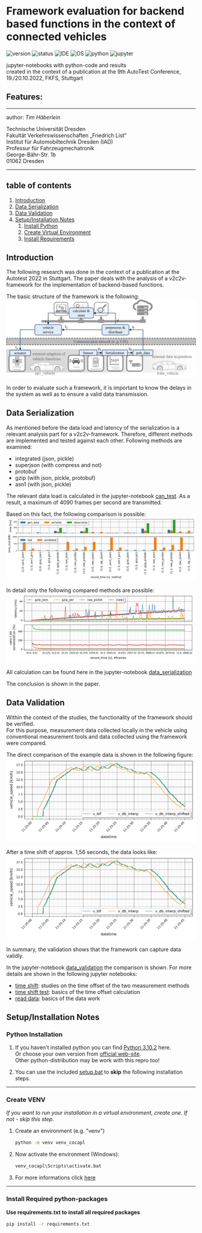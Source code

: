 # Framework evaluation for backend based functions in the context of connected vehicles

![version](https://img.shields.io/badge/version-1.0-sucess.svg)
![status](https://img.shields.io/badge/status-pusblished-sucess.svg)
![IDE](https://img.shields.io/badge/IDE-IntelliJ_IDEA_Ultimate_2022.2.2-informational.svg)
![OS](https://img.shields.io/badge/OS-Windows-informational.svg)
![python](https://img.shields.io/badge/Python-v3.10.2-important.svg)
![jupyter](https://img.shields.io/badge/jupyter--notebook-6.4.12-important.svg)

jupyter-notebooks with python-code and results  
created in the context of a publication at the 9th AutoTest Conference, 
19./20.10.2022, FKFS, Stuttgart

**Features**:
- 


---

author: *Tim Häberlein*

Technische Universität Dresden  
Fakultät Verkehrswissenschaften „Friedrich List“  
Institut für Automobiltechnik Dresden (IAD)  
Professur für Fahrzeugmechatronik  
George-Bähr-Str. 1b  
01062 Dresden

---




## table of contents

1. [Introduction](#introduction)
1. [Data Serialization](#data-serialization)
1. [Data Validation](#data-validation)
1. [Setup/Installation Notes](#setupinstallation-notes)
   1. [Install Python](#python-installation)
   2. [Create Virtual Environment](#create-venv)
   3. [Install Requirements](#install-required-python-packages)

## Introduction
The following research was done in the context of a publication at the Autotest 2022 in Stuttgart. 
The paper deals with the analysis of a v2c2v-framework 
for the implementation of backend-based functions.

The basic structure of the framework is the following:
![framework](Bild6.svg)

In order to evaluate such a framework, it is important to know the delays in the system 
as well as to ensure a valid data transmission.

## Data Serialization
As mentioned before the data load and latency of the serialization 
is a relevant analysis part for a v2c2v-framework.
Therefore, different methods are implemented and tested against each other.
Following methods are examined:
- integrated (json, pickle)
- superjson (with compress and not)
- protobuf
- gzip (with json, pickle, protobuf)
- asn1 (with json, pickle)

The relevant data load is calculated 
in the jupyter-notebook [can_test](serialization/can_test.ipynb).
As a result, a maximum of 4090 frames per second are transmitted.

Based on this fact, the following comparison is possible:
![ser_bar](serialization/_output/serialize_comp_bar_2022_10_17.svg)

In detail only the following compared methods are possible:
![ser_result](serialization/_output/ser_result_2022_10_17.svg)

All calculation can be found here in the jupyter-notebook [data_serialization](data_serialization.ipynb)

The conclusion is shown in the paper.


## Data Validation
Within the context of the studies, 
the functionality of the framework should be verified.  
For this purpose, measurement data collected locally in the vehicle 
using conventional measurement tools and 
data collected using the framework were compared.

The direct comparison of the example data is shown in the following figure:
![speed_comparison](data_validation/_output/speed_comparison_correlation_zoom_2022_10_14.svg)

After a time shift of approx. 1,56 seconds, the data looks like:
![time_shift](data_validation/_output/speed_comparison_correlation_zoom_2022_10_14.svg)

In summary, the validation shows that the framework can capture data validly.

In the jupyter-notebook [data_validation](data_validation.ipynb) 
the comparison is shown.
For more details are shown in the following jupyter notebooks:
- [time shift](data_validation/time_shift.ipynb): studies on the time offset of the two measurement methods 
- [time shift test](data_validation/time_shift_test.ipynb): basics of the time offset calculation
- [read data](data_validation/read_data_example.ipynb): basics of the data work

## Setup/Installation Notes

### Python Installation

1. If you haven't installed python you can find
   [Python 3.10.2](https://www.python.org/ftp/python/3.10.2/python-3.10.2-amd64.exe)
   here.  
   Or choose your own version from [official web-site](https://www.python.org/).  
   Other python-distribution may be work with this repro too!

1. You can use the included [setup.bat](setup.bat)
   to **skip** the following installation steps.

---

### Create VENV

*If you want to run your installation in a virtual environment, create one. If not - skip this step.*

1. Create an environment (e.g. "venv")

    ```cmd
    python -m venv venv_cocapl
    ```
2. Now activate the environment (Windows):
    ```cmd
    venv_cocapl\Scripts\activate.bat
    ```
3. For more informations click [here](https://docs.python.org/3/tutorial/venv.html)
---

### Install Required python-packages

**Use requirements.txt to install all required packages**

```cmd
pip install -r requirements.txt
```
